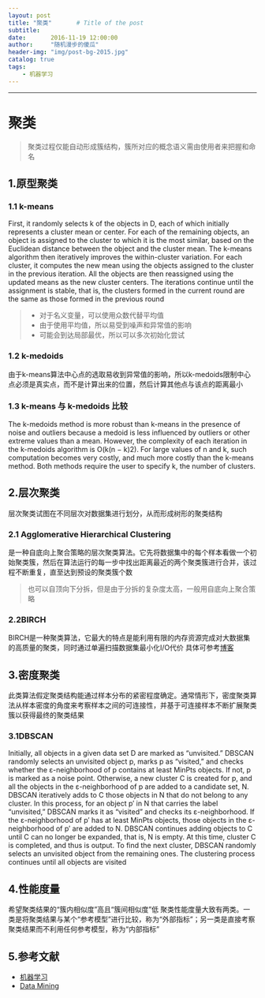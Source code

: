 ```yaml
---
layout: post
title: "聚类"       # Title of the post
subtitle:  
date:       2016-11-19 12:00:00
author:     "随机漫步的傻瓜"
header-img: "img/post-bg-2015.jpg"
catalog: true
tags:
    - 机器学习
---
```

---
# 聚类

>聚类过程仅能自动形成簇结构，簇所对应的概念语义需由使用者来把握和命名

## 1.原型聚类

### 1.1 k-means
First, it randomly selects k of the objects in D, each of which initially represents a cluster mean or center. For each of the remaining objects, an object is assigned to the cluster to which it is the most similar, based on the Euclidean distance between the object and the cluster mean. The k-means algorithm then iteratively improves the within-cluster variation. For each cluster, it computes the new mean using the objects assigned to the cluster in the previous iteration. All the objects are then reassigned using the updated means as the new cluster centers. The iterations continue until the assignment is stable, that is, the clusters formed in the current round are the same as those formed in the previous round

> - 对于名义变量，可以使用众数代替平均值
> - 由于使用平均值，所以易受到噪声和异常值的影响
> - 可能会到达局部最优，所以可以多次初始化尝试

### 1.2 k-medoids
由于k-means算法中心点的选取易收到异常值的影响，所以k-medoids限制中心点必须是真实点，而不是计算出来的位置，然后计算其他点与该点的距离最小

### 1.3 k-means 与 k-medoids 比较
The k-medoids method is more robust than k-means in the presence of noise and outliers because a medoid is less influenced by outliers or other extreme values than a mean. However, the complexity of each iteration in the k-medoids algorithm is O(k(n − k)2). For large values of n and k, such computation becomes very costly, and much more costly than the k-means method. Both methods require the user to specify k, the number of clusters.

## 2.层次聚类
层次聚类试图在不同层次对数据集进行划分，从而形成树形的聚类结构

### 2.1 Agglomerative Hierarchical Clustering
是一种自底向上聚合策略的层次聚类算法。它先将数据集中的每个样本看做一个初始聚类簇，然后在算法运行的每一步中找出距离最近的两个聚类簇进行合并，该过程不断重复，直至达到预设的聚类簇个数

>也可以自顶向下分拆，但是由于分拆的复杂度太高，一般用自底向上聚合策略

### 2.2BIRCH
BIRCH是一种聚类算法，它最大的特点是能利用有限的内存资源完成对大数据集的高质量的聚类，同时通过单遍扫描数据集最小化I/O代价
具体可参考[博客](http://blog.csdn.net/qll125596718/article/details/6895291)

## 3.密度聚类
此类算法假定聚类结构能通过样本分布的紧密程度确定。通常情形下，密度聚类算法从样本密度的角度来考察样本之间的可连接性，并基于可连接样本不断扩展聚类簇以获得最终的聚类结果

### 3.1DBSCAN
Initially, all objects in a given data set D are marked as “unvisited.” DBSCAN randomly selects an unvisited object p, marks p as “visited,” and checks whether the ε-neighborhood of p contains at least MinPts objects. If not, p is marked as a noise point. Otherwise, a new cluster C is created for p, and all the objects in the ε-neighborhood of p are added to a candidate set, N. DBSCAN iteratively adds to C those objects in N that do not belong to any cluster. In this process, for an object p′ in N that carries the label “unvisited,” DBSCAN marks it as “visited” and checks its ε-neighborhood. If the ε-neighborhood of p′ has at least MinPts objects, those objects in the ε-neighborhood of p′ are added to N. DBSCAN continues adding objects to C until C can no longer be expanded, that is, N is empty. At this time, cluster C is completed, and thus is output.
To find the next cluster, DBSCAN randomly selects an unvisited object from the remaining ones. The clustering process continues until all objects are visited

## 4.性能度量
希望聚类结果的“簇内相似度”高且“簇间相似度”低
聚类性能度量大致有两类。一类是将聚类结果与某个“参考模型”进行比较，称为“外部指标”；另一类是直接考察聚类结果而不利用任何参考模型，称为“内部指标”

## 5.参考文献
- [机器学习](https://book.douban.com/subject/26708119/)
- [Data Mining](https://book.douban.com/subject/6533777/)
